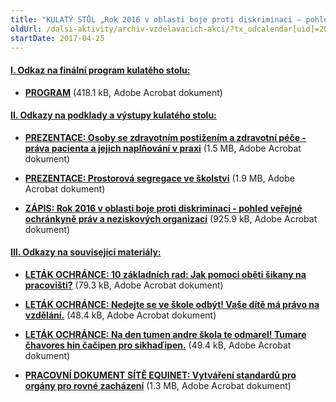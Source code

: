 ```yaml
---
title: "KULATÝ STŮL „Rok 2016 v oblasti boje proti diskriminaci – pohled VOP a neziskových organizací“ Brno"
oldUrl: /dalsi-aktivity/archiv-vzdelavacich-akci/?tx_odcalendar[uid]=205&cHash=7b83ffd0f3f29efd869206259e9f9c82
startDate: 2017-04-25
---
```


<h4 class="oranzova"><u>I. Odkaz na finální program kulatého stolu:</u></h4>
<p class="oranzova"></p><ul><li><a href="https://www.ochrance.cz/fileadmin/user_upload/projekt_ESF/00_2017_SEMINARE/ARCHIV_2017/ORZ_KS/04_25/04_25_Rok_2016_v_oblasti_boje_proti_diskriminaci_pozvanka.pdf" target="_blank"><strong>PROGRAM</strong></a> (418.1 kB, Adobe Acrobat dokument)</li></ul><p></p>
<p></p><h4 class="oranzova"><u>II. Odkazy na podklady a výstupy kulatého stolu:</u></h4>
<p class="oranzova"></p><ul><li><a href="https://www.ochrance.cz/fileadmin/user_upload/projekt_ESF/00_2017_SEMINARE/ARCHIV_2017/ORZ_KS/04_25/04_25_PREZENTACE_Osoby_se_zdravotnim_postizenim_a_zdravotni_pece.pdf" target="_blank"><strong>PREZENTACE: Osoby se zdravotním postižením a zdravotní péče - práva pacienta a jejich </strong><strong>naplňování v praxi</strong></a> (1.5 MB, Adobe Acrobat dokument)</li></ul><p></p><ul><li><a href="https://www.ochrance.cz/fileadmin/user_upload/projekt_ESF/00_2017_SEMINARE/ARCHIV_2017/ORZ_KS/04_25/04_25_PREZENTACE_Prostorova_segregace_ve_skolstvi.pdf" target="_blank"><strong>PREZENTACE: Prostorová segregace ve školství</strong></a> (1.9 MB, Adobe Acrobat dokument)</li></ul><p></p><ul><li><a href="https://www.ochrance.cz/fileadmin/user_upload/projekt_ESF/00_2017_SEMINARE/ARCHIV_2017/ORZ_KS/04_25/04_25_ZAPIS_Rok_2016_v_oblasti_boje_proti_diskriminaci_-_pohled_VOP_a_neziskovych_organizaci.pdf" target="_blank"><strong>ZÁPIS: Rok 2016 v oblasti boje proti diskriminaci - pohled veřejné ochránkyně práv a neziskových organizací</strong></a> (925.9 kB, Adobe Acrobat dokument)</li></ul><p></p>
<p></p><h4 class="oranzova"><u>III. Odkazy na související materiály:</u></h4>
<p class="oranzova"></p><ul><li><a href="https://www.ochrance.cz/fileadmin/user_upload/projekt_ESF/00_2017_SEMINARE/ARCHIV_2017/ORZ_KS/04_25/Letak_k_sikane_na_pracovisti.pdf" target="_blank"><strong>LETÁK OCHRÁNCE: 10 základních rad: Jak pomoci oběti šikany na pracovišti?</strong></a> (79.3 kB, Adobe Acrobat dokument)</li></ul><p></p><ul><li><a href="https://www.ochrance.cz/fileadmin/user_upload/projekt_ESF/00_2017_SEMINARE/ARCHIV_2017/ORZ_KS/04_25/Ochrance_letak_pro_romske_rodice_CJ.pdf" target="_blank"><strong>LETÁK OCHRÁNCE: Nedejte se ve škole odbýt! Vaše dítě má právo na vzdělání.</strong></a> (48.4 kB, Adobe Acrobat dokument)</li></ul><p></p><ul><li><a href="https://www.ochrance.cz/fileadmin/user_upload/projekt_ESF/00_2017_SEMINARE/ARCHIV_2017/ORZ_KS/04_25/Ochrance_letak_pro_romske_rodice_ROM.pdf" target="_blank"><strong>LETÁK OCHRÁNCE: Na den tumen andre škola te odmarel! Tumare čhavores hin čačipen pro sikhaďipen.</strong></a> (49.4 kB, Adobe Acrobat dokument)</li></ul><p></p><ul><li><a href="https://www.ochrance.cz/fileadmin/user_upload/projekt_ESF/00_2017_SEMINARE/ARCHIV_2017/ORZ_KS/04_25/czech_-_equinet_workingpaper_standardsnebs_nov_2016-2.pdf" target="_blank"><strong>PRACOVNÍ DOKUMENT SÍTĚ EQUINET: Vytváření standardů pro orgány pro rovné zacházení</strong></a> (1.3 MB, Adobe Acrobat dokument)</li></ul>
